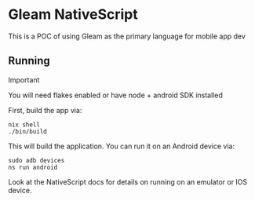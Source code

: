 # Gleam NativeScript

This is a POC of using Gleam as the primary language for mobile app dev

## Running

> [!IMPORTANT]
> You will need flakes enabled or have node + android SDK installed

First, build the app via:
```su
nix shell
./bin/build
```

This will build the application. You can run it on an Android device via:
```su
sudo adb devices
ns run android
```

Look at the NativeScript docs for details on running on an emulator or IOS device.
